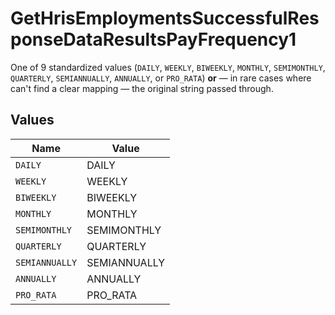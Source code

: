 # GetHrisEmploymentsSuccessfulResponseDataResultsPayFrequency1

One of 9 standardized values (`DAILY`, `WEEKLY`, `BIWEEKLY`, `MONTHLY`, `SEMIMONTHLY`, `QUARTERLY`, `SEMIANNUALLY`, `ANNUALLY`, or `PRO_RATA`) **or** — in rare cases where can't find a clear mapping — the original string passed through.


## Values

| Name           | Value          |
| -------------- | -------------- |
| `DAILY`        | DAILY          |
| `WEEKLY`       | WEEKLY         |
| `BIWEEKLY`     | BIWEEKLY       |
| `MONTHLY`      | MONTHLY        |
| `SEMIMONTHLY`  | SEMIMONTHLY    |
| `QUARTERLY`    | QUARTERLY      |
| `SEMIANNUALLY` | SEMIANNUALLY   |
| `ANNUALLY`     | ANNUALLY       |
| `PRO_RATA`     | PRO_RATA       |